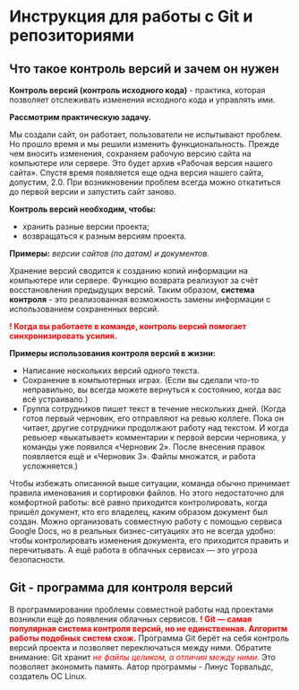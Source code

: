# Инструкция для работы с Git и репозиториями

## Что такое контроль версий и зачем он нужен

**Контроль версий (контроль исходного кода)** - практика, которая позволяет отслеживать изменения исходного кода и управлять ими.

**Рассмотрим практическую задачу.**

Мы создали сайт, он работает, пользователи не испытывают проблем. Но прошло время и мы решили изменить функциональность. Прежде чем вносить изменения, сохраняем рабочую версию сайта на компьютере или сервере. Это будет архив «Рабочая версия нашего сайта». Спустя время появляется еще одна версия нашего сайта, допустим, 2.0. При возникновении проблем всегда можно откатиться до первой версии и запустить сайт заново.

**Контроль версий необходим, чтобы:**

- хранить разные версии проекта;
- возвращаться к разным версиям проекта.

**Примеры:**  _версии сайтов (по датам) и документов._

Хранение версий сводится к созданию копий информации на компьютере или сервере. Функцию возврата реализуют за счёт восстановления предыдущих версий.
Таким образом, **система контроля** - это реализованная возможность замены информации с использованием сохраненных версий.

<span style="color:red"> **! Когда вы работаете в команде, контроль версий помогает синхронизировать усилия.** </span>


**Примеры использования контроля версий в жизни:**

- Написание нескольких версий одного текста.
- Сохранение в компьютерных играх.
(Если вы сделали что-то неправильно, вы всегда можете вернуться к состоянию, когда вас всё устраивало.)
- Группа сотрудников пишет текст в течение нескольких дней.
(Когда готов первый черновик, его отправляют на ревью коллеге. Пока он читает, другие сотрудники продолжают работу над текстом. И когда ревьюер «выкатывает» комментарии к первой версии черновика, у команды уже появился «Черновик 2». После внесения правок появляется ещё и «Черновик 3». Файлы множатся, и работа усложняется.)

Чтобы избежать описанной выше ситуации, команда обычно принимает правила именования и сортировки файлов. Но этого недостаточно для комфортной работы: всё равно приходится контролировать, когда пришёл документ, кто его владелец, каким образом документ был создан.
Можно организовать совместную работу с помощью сервиса Google Docs, но в реальных бизнес-ситуациях это не всегда удобно: чтобы контролировать изменения документа, его приходится править и перечитывать. А ещё работа в облачных сервисах — это угроза безопасности.


## Git - программа для контроля версий 

В программировании проблемы совместной работы над проектами возникли ещё до появления облачных сервисов.
<span style="color:red">**! Git — самая популярная система контроля версий, но не единственная. Алгоритм работы подобных систем схож.**</span>
Программа Git берёт на себя контроль версий проекта и позволяет переключаться между ними. Обратите внимание: Git хранит <span style="color:red">*не файлы целиком, а отличия между ними.* </span> Это позволяет экономить память. Автор программы - Линус Торвальдс, создатель ОС Linux.

